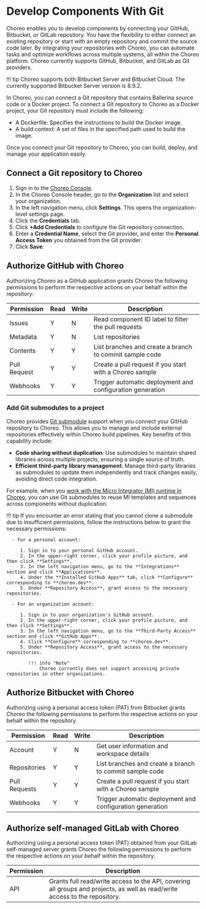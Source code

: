 # Develop Components With Git

Choreo enables you to develop components by connecting your GitHub, Bitbucket, or GitLab repository. You have the flexibility to either connect an existing repository or start with an empty repository and commit the source code later. By integrating your repositories with Choreo, you can automate tasks and optimize workflows across multiple systems, all within the Choreo platform.  Choreo currently supports GitHub, Bitbucket, and GitLab as Git providers. 

!!! tip
    Choreo supports both Bitbucket Server and Bitbucket Cloud. The currently supported Bitbucket Server version is 8.9.2.

In Choreo, you can connect a Git repository that contains Ballerina source code or a Docker project. To connect a Git repository to Choreo as a Docker project, your Git repository must include the following:

 - A Dockerfile: Specifies the instructions to build the Docker image. 
 - A build context: A set of files in the specified path used to build the image.

Once you connect your Git repository to Choreo, you can build, deploy, and manage your application easily. 

## Connect a Git repository to Choreo

1. Sign in to the [Choreo Console](https://console.choreo.dev/).
2. In the Choreo Console header, go to the **Organization** list and select your organization. 
3. In the left navigation menu, click **Settings**. This opens the organization-level settings page. 
4. Click the **Credentials** tab. 
5. Click **+Add Credentials** to configure the Git repository connection.
6. Enter a **Credential Name**, select the Git provider, and enter the **Personal Access Token** you obtained from the Git provider.
7. Click **Save**.  

## Authorize GitHub with Choreo 

Authorizing Choreo as a GitHub application grants Choreo the following permissions to perform the respective actions on your behalf within the repository:

|Permission   | Read| Write| Description                                                           |
|-------------|-----|------|-----------------------------------------------------------------------|
|Issues       | Y   | N    | Read component ID label to filter the pull requests                   |
|Metadata     | Y   | N    | List repositories                                                     |
|Contents     | Y   | Y    | List branches and create a branch to commit sample code               |
|Pull Request | Y   | Y    | Create a pull request if you start with a Choreo sample               |
|Webhooks     | Y   | Y    | Trigger automatic deployment and configuration generation             |

### Add Git submodules to a project

Choreo provides [Git submodule](https://git-scm.com/book/en/v2/Git-Tools-Submodules) support when you connect your GitHub repository to Choreo. This allows you to manage and include external repositories effectively within Choreo build pipelines. Key benefits of this capability include:

  - **Code sharing without duplication**: Use submodules to maintain shared libraries across multiple projects, ensuring a single source of truth.
  - **Efficient third-party library management**: Manage third-party libraries as submodules to update them independently and track changes easily, avoiding direct code integration.

For example, when you [work with the Micro Integrator (MI) runtime in Choreo](./work-with-the-micro-integrator-runtime-in-choreo.md), you can use Git submodules to reuse MI templates and sequences across components without duplication.

!!! tip 
    If you encounter an error stating that you cannot clone a submodule due to insufficient permissions, follow the instructions below to grant the necessary permissions:

      - For a personal account:

         1. Sign in to your personal GitHub account.
         2. In the upper-right corner, click your profile picture, and then click **Settings**.
         3. In the left navigation menu, go to the **Integrations** section and click **Applications**.
         4. Under the **Installed GitHub Apps** tab, click **Configure** corresponding to **choreo.dev**.
         5. Under **Repository Access**, grant access to the necessary repositories.

      - For an organization account:

         1. Sign in to your organization's GitHub account.
         2. In the upper-right corner, click your profile picture, and then click **Settings**.
         3. In the left navigation menu, go to the **Third-Party Access** section and click **GitHub Apps**.
         4. Click **Configure** corresponding to **choreo.dev**.
         5. Under **Repository Access**, grant access to the necessary repositories.

            !!! info "Note"
                Choreo currently does not support accessing private repositories in other organizations.

## Authorize Bitbucket with Choreo

Authorizing using a personal access token (PAT) from Bitbucket grants Choreo the following permissions to perform the respective actions on your behalf within the repository.

|Permission    | Read| Write| Description                                                        |
|--------------|-----|------|--------------------------------------------------------------------|
|Account       | Y   | N    | Get user information and workspace details                         |
|Repositories  | Y   | Y    | List branches and create a branch to commit sample code            |
|Pull Requests | Y   | Y    | Create a pull request if you start with a Choreo sample            |
|Webhooks      | Y   | Y    | Trigger automatic deployment and configuration generation          |

## Authorize self-managed GitLab with Choreo

Authorizing using a personal access token (PAT) obtained from your GitLab self-managed server grants Choreo the following permissions to perform the respective actions on your behalf within the repository.

|Permission    | Description                                                                         |
|--------------|-------------------------------------------------------------------------------------|
|API           | Grants full read/write access to the API, covering all groups and projects, as well as read/write access to the repository.|
